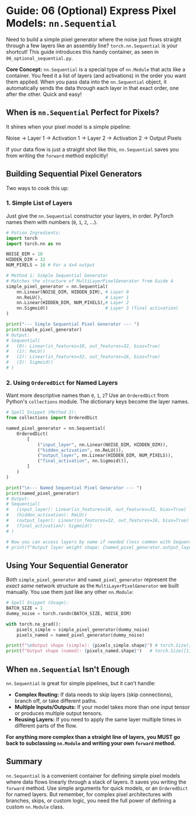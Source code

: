 # Guide: 06 (Optional) Express Pixel Models: `nn.Sequential`

Need to build a simple pixel generator where the noise just flows straight through a few layers like an assembly line? `torch.nn.Sequential` is your shortcut! This guide introduces this handy container, as seen in `06_optional_sequential.py`.

**Core Concept:** `nn.Sequential` is a special type of `nn.Module` that acts like a container. You feed it a list of layers (and activations) in the order you want them applied. When you pass data into the `nn.Sequential` object, it automatically sends the data through each layer in that exact order, one after the other. Quick and easy!

## When is `nn.Sequential` Perfect for Pixels?

It shines when your pixel model is a simple pipeline:

Noise -> Layer 1 -> Activation 1 -> Layer 2 -> Activation 2 -> Output Pixels

If your data flow is just a straight shot like this, `nn.Sequential` saves you from writing the `forward` method explicitly!

## Building Sequential Pixel Generators

Two ways to cook this up:

### 1. Simple List of Layers

Just give the `nn.Sequential` constructor your layers, in order. PyTorch names them with numbers (`0`, `1`, `2`, ...).

```python
# Potion Ingredients:
import torch
import torch.nn as nn

NOISE_DIM = 10
HIDDEN_DIM = 32
NUM_PIXELS = 16 # For a 4x4 output

# Method 1: Simple Sequential Generator
# Matches the structure of MultiLayerPixelGenerator from Guide 4
simple_pixel_generator = nn.Sequential(
    nn.Linear(NOISE_DIM, HIDDEN_DIM), # Layer 0
    nn.ReLU(),                        # Layer 1
    nn.Linear(HIDDEN_DIM, NUM_PIXELS),# Layer 2
    nn.Sigmoid()                      # Layer 3 (final activation)
)

print("--- Simple Sequential Pixel Generator --- ")
print(simple_pixel_generator)
# Output:
# Sequential(
#   (0): Linear(in_features=10, out_features=32, bias=True)
#   (1): ReLU()
#   (2): Linear(in_features=32, out_features=16, bias=True)
#   (3): Sigmoid()
# )
```

### 2. Using `OrderedDict` for Named Layers

Want more descriptive names than `0`, `1`, `2`? Use an `OrderedDict` from Python's `collections` module. The dictionary keys become the layer names.

```python
# Spell Snippet (Method 2):
from collections import OrderedDict

named_pixel_generator = nn.Sequential(
    OrderedDict(
        [
            ("input_layer", nn.Linear(NOISE_DIM, HIDDEN_DIM)),
            ("hidden_activation", nn.ReLU()),
            ("output_layer", nn.Linear(HIDDEN_DIM, NUM_PIXELS)),
            ("final_activation", nn.Sigmoid()),
        ]
    )
)

print("\n--- Named Sequential Pixel Generator --- ")
print(named_pixel_generator)
# Output:
# Sequential(
#   (input_layer): Linear(in_features=10, out_features=32, bias=True)
#   (hidden_activation): ReLU()
#   (output_layer): Linear(in_features=32, out_features=16, bias=True)
#   (final_activation): Sigmoid()
# )

# Now you can access layers by name if needed (less common with Sequential)
# print(f"Output layer weight shape: {named_pixel_generator.output_layer.weight.shape}")
```

## Using Your Sequential Generator

Both `simple_pixel_generator` and `named_pixel_generator` represent the _exact same_ network structure as the `MultiLayerPixelGenerator` we built manually. You use them just like any other `nn.Module`:

```python
# Spell Snippet (Usage):
BATCH_SIZE = 1
dummy_noise = torch.randn(BATCH_SIZE, NOISE_DIM)

with torch.no_grad():
    pixels_simple = simple_pixel_generator(dummy_noise)
    pixels_named = named_pixel_generator(dummy_noise)

print(f"\nOutput shape (simple): {pixels_simple.shape}") # torch.Size([1, 16])
print(f"Output shape (named): {pixels_named.shape}")   # torch.Size([1, 16])
```

## When `nn.Sequential` Isn't Enough

`nn.Sequential` is great for simple pipelines, but it can't handle:

- **Complex Routing:** If data needs to skip layers (skip connections), branch off, or take different paths.
- **Multiple Inputs/Outputs:** If your model takes more than one input tensor or produces multiple output tensors.
- **Reusing Layers:** If you need to apply the same layer multiple times in different parts of the flow.

**For anything more complex than a straight line of layers, you MUST go back to subclassing `nn.Module` and writing your own `forward` method.**

## Summary

`nn.Sequential` is a convenient container for defining simple pixel models where data flows linearly through a stack of layers. It saves you writing the `forward` method. Use simple arguments for quick models, or an `OrderedDict` for named layers. But remember, for complex pixel architectures with branches, skips, or custom logic, you need the full power of defining a custom `nn.Module` class.
